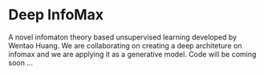 # Deep InfoMax
A novel infomaton theory based unsupervised learning developed by Wentao Huang. 
We are collaborating on creating a deep architeture on infomax and we are applying it as a generative model.
Code will be coming soon ... 
